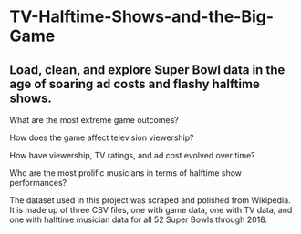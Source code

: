 # TV-Halftime-Shows-and-the-Big-Game
## Load, clean, and explore Super Bowl data in the age of soaring ad costs and flashy halftime shows.

What are the most extreme game outcomes?

How does the game affect television viewership?

How have viewership, TV ratings, and ad cost evolved over time?

Who are the most prolific musicians in terms of halftime show performances?

The dataset used in this project was scraped and polished from Wikipedia. 
It is made up of three CSV files, one with game data, one with TV data, and one with halftime musician data for all 52 Super Bowls through 2018.

